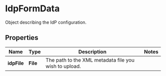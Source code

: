 

# IdpFormData

Object describing the IdP configuration.
## Properties

Name | Type | Description | Notes
------------ | ------------- | ------------- | -------------
**idpFile** | **File** | The path to the XML metadata file you wish to upload. | 



